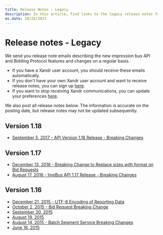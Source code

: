 ```yaml
---
title: Release Notes - Legacy
description: In this article, find links to the legacy release notes for the new impression bus API and Bidding Protocol features.
ms.date: 10/28/2023
---
```


# Release notes - Legacy

We send you release note emails describing the new impression bus API and Bidding Protocol features and changes on a regular basis.

- If you have a Xandr user account, you should receive these emails automatically.
- If you don't have your own Xandr user account and want to receive release notes, you can sign up [here](https://about.ads.microsoft.com/en-us/blog/microsoft-advertising-newsletter-sign-up?s_int=en-us-gct-web-src_msaweb-sub_nsm).
- If you want to stop receiving Xandr communications, you can update your preferences [here](http://go.xandr.com/UnsubscribePage.html).

We also post all release notes below. The information is accurate on the posting date, but release notes may not be updated subsequently.

## Version 1.18

- [September 5, 2017 - API Version 1.18 Release - Breaking Changes](september-5--2017---api-version-1-18-release---breaking-changes.md)

## Version 1.17

- [December 13, 2016 - Breaking Change to Replace sizes with format on Bid Requests](december-13--2016---breaking-change-to-replace-sizes-with-format-on-bid-requests.md)
- [August 17, 2016 - ImpBus API 1.17 Release - Breaking Changes](august-17--2016---impbus-api-1-17-release---breaking-changes.md)

## Version 1.16

- [December 21, 2015 - UTF-8 Encoding of Reporting Data](december-21--2015---utf-8-encoding-of-reporting-data.md)
- [October 2, 2015 - Bid Request Breaking Change](october-2--2015---bid-request-breaking-change.md)
- [September 30, 2015](september-30--2015.md)
- [August 19, 2015](august-19--2015.md)
- [August 14, 2015 - Batch Segment Service Breaking Changes](august-14--2015---batch-segment-service-breaking-changes.md)
- [June 16, 2015](june-16--2015.md)
